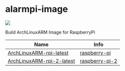 alarmpi-image
=============
 
[![](https://travis-ci.org/EasyPi/alarmpi-image.svg)](https://travis-ci.org/EasyPi/alarmpi-image)

Build ArchLinuxARM Image for RaspberryPi

Name                               | Info
---------------------------------- | -------------------
[ArchLinuxARM-rpi-latest][1]       | [raspberry-pi][3]
[ArchLinuxARM-rpi-2-latest][2]     | [raspberry-pi-2][4]

[1]: #
[2]: #
[3]: http://archlinuxarm.org/platforms/armv6/raspberry-pi
[4]: http://archlinuxarm.org/platforms/armv7/broadcom/raspberry-pi-2
